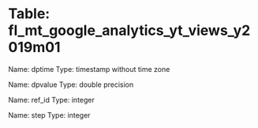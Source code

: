 Table: fl_mt_google_analytics_yt_views_y2019m01
===============================================

Name: dptime
Type: timestamp without time zone

Name: dpvalue
Type: double precision

Name: ref_id
Type: integer

Name: step
Type: integer

